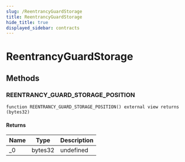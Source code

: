 ```yaml
---
slug: /ReentrancyGuardStorage
title: ReentrancyGuardStorage
hide_title: true
displayed_sidebar: contracts
---
```


# ReentrancyGuardStorage

## Methods

### REENTRANCY_GUARD_STORAGE_POSITION

```solidity
function REENTRANCY_GUARD_STORAGE_POSITION() external view returns (bytes32)
```

#### Returns

| Name | Type    | Description |
| ---- | ------- | ----------- |
| \_0  | bytes32 | undefined   |
